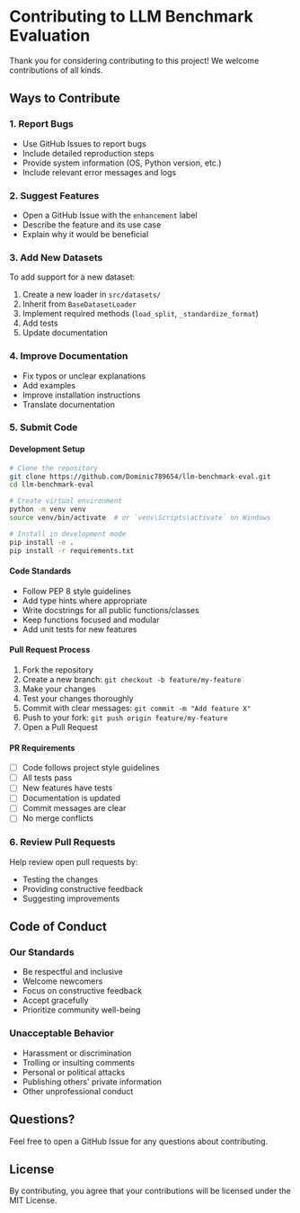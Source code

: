 # Contributing to LLM Benchmark Evaluation

Thank you for considering contributing to this project! We welcome contributions of all kinds.

## Ways to Contribute

### 1. Report Bugs
- Use GitHub Issues to report bugs
- Include detailed reproduction steps
- Provide system information (OS, Python version, etc.)
- Include relevant error messages and logs

### 2. Suggest Features
- Open a GitHub Issue with the `enhancement` label
- Describe the feature and its use case
- Explain why it would be beneficial

### 3. Add New Datasets
To add support for a new dataset:
1. Create a new loader in `src/datasets/`
2. Inherit from `BaseDatasetLoader`
3. Implement required methods (`load_split`, `_standardize_format`)
4. Add tests
5. Update documentation

### 4. Improve Documentation
- Fix typos or unclear explanations
- Add examples
- Improve installation instructions
- Translate documentation

### 5. Submit Code

#### Development Setup
```bash
# Clone the repository
git clone https://github.com/Dominic789654/llm-benchmark-eval.git
cd llm-benchmark-eval

# Create virtual environment
python -m venv venv
source venv/bin/activate  # or `venv\Scripts\activate` on Windows

# Install in development mode
pip install -e .
pip install -r requirements.txt
```

#### Code Standards
- Follow PEP 8 style guidelines
- Add type hints where appropriate
- Write docstrings for all public functions/classes
- Keep functions focused and modular
- Add unit tests for new features

#### Pull Request Process
1. Fork the repository
2. Create a new branch: `git checkout -b feature/my-feature`
3. Make your changes
4. Test your changes thoroughly
5. Commit with clear messages: `git commit -m "Add feature X"`
6. Push to your fork: `git push origin feature/my-feature`
7. Open a Pull Request

#### PR Requirements
- [ ] Code follows project style guidelines
- [ ] All tests pass
- [ ] New features have tests
- [ ] Documentation is updated
- [ ] Commit messages are clear
- [ ] No merge conflicts

### 6. Review Pull Requests
Help review open pull requests by:
- Testing the changes
- Providing constructive feedback
- Suggesting improvements

## Code of Conduct

### Our Standards
- Be respectful and inclusive
- Welcome newcomers
- Focus on constructive feedback
- Accept gracefully
- Prioritize community well-being

### Unacceptable Behavior
- Harassment or discrimination
- Trolling or insulting comments
- Personal or political attacks
- Publishing others' private information
- Other unprofessional conduct

## Questions?

Feel free to open a GitHub Issue for any questions about contributing.

## License

By contributing, you agree that your contributions will be licensed under the MIT License.

